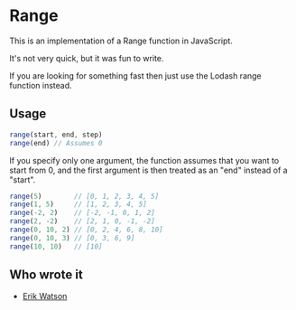 # Range

This is an implementation of a Range function in JavaScript.

It's not very quick, but it was fun to write.

If you are looking for something fast then just use the Lodash range function
instead.


## Usage

```javascript
range(start, end, step)
range(end) // Assumes 0
```

If you specify only one argument, the function assumes that you want to start
from 0, and the first argument is then treated as an "end" instead of a
"start".

```javascript
range(5)        // [0, 1, 2, 3, 4, 5]
range(1, 5)     // [1, 2, 3, 4, 5]
range(-2, 2)    // [-2, -1, 0, 1, 2]
range(2, -2)    // [2, 1, 0, -1, -2]
range(0, 10, 2) // [0, 2, 4, 6, 8, 10]
range(0, 10, 3) // [0, 3, 6, 9]
range(10, 10)   // [10]
```

## Who wrote it

  + [Erik Watson](mailto:erik@erikwatson.me)
